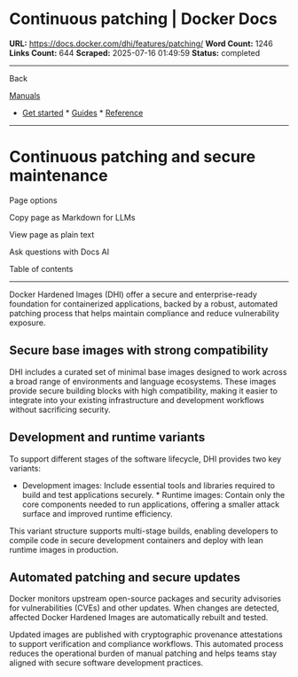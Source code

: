 # Continuous patching | Docker Docs

**URL:** https://docs.docker.com/dhi/features/patching/
**Word Count:** 1246
**Links Count:** 644
**Scraped:** 2025-07-16 01:49:59
**Status:** completed

---

Back

[Manuals](https://docs.docker.com/manuals/)

  * [Get started](https://docs.docker.com/get-started/)   * [Guides](https://docs.docker.com/guides/)   * [Reference](https://docs.docker.com/reference/)

* * *

# Continuous patching and secure maintenance

Page options

Copy page as Markdown for LLMs

View page as plain text

Ask questions with Docs AI

Table of contents

* * *

Docker Hardened Images \(DHI\) offer a secure and enterprise-ready foundation for containerized applications, backed by a robust, automated patching process that helps maintain compliance and reduce vulnerability exposure.

## Secure base images with strong compatibility

DHI includes a curated set of minimal base images designed to work across a broad range of environments and language ecosystems. These images provide secure building blocks with high compatibility, making it easier to integrate into your existing infrastructure and development workflows without sacrificing security.

## Development and runtime variants

To support different stages of the software lifecycle, DHI provides two key variants:

  * Development images: Include essential tools and libraries required to build and test applications securely.   * Runtime images: Contain only the core components needed to run applications, offering a smaller attack surface and improved runtime efficiency.

This variant structure supports multi-stage builds, enabling developers to compile code in secure development containers and deploy with lean runtime images in production.

## Automated patching and secure updates

Docker monitors upstream open-source packages and security advisories for vulnerabilities \(CVEs\) and other updates. When changes are detected, affected Docker Hardened Images are automatically rebuilt and tested.

Updated images are published with cryptographic provenance attestations to support verification and compliance workflows. This automated process reduces the operational burden of manual patching and helps teams stay aligned with secure software development practices.